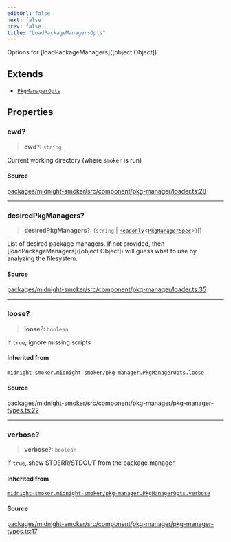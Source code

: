 ```yaml
---
editUrl: false
next: false
prev: false
title: "LoadPackageManagersOpts"
---
```


Options for [loadPackageManagers]([object Object]).

## Extends

- [`PkgManagerOpts`](/api/midnight-smoker/midnight-smoker/pkg-manager/interfaces/pkgmanageropts/)

## Properties

### cwd?

> **cwd**?: `string`

Current working directory (where `smoker` is run)

#### Source

[packages/midnight-smoker/src/component/pkg-manager/loader.ts:28](https://github.com/boneskull/midnight-smoker/blob/417858b/packages/midnight-smoker/src/component/pkg-manager/loader.ts#L28)

***

### desiredPkgManagers?

> **desiredPkgManagers**?: (`string` \| [`Readonly`]( https://www.typescriptlang.org/docs/handbook/utility-types.html#readonlytype )\<[`PkgManagerSpec`](/api/midnight-smoker/midnight-smoker/plugin/helpers/classes/pkgmanagerspec/)\>)[]

List of desired package managers. If not provided, then
[loadPackageManagers]([object Object]) will guess what to use by analyzing the
filesystem.

#### Source

[packages/midnight-smoker/src/component/pkg-manager/loader.ts:35](https://github.com/boneskull/midnight-smoker/blob/417858b/packages/midnight-smoker/src/component/pkg-manager/loader.ts#L35)

***

### loose?

> **loose**?: `boolean`

If `true`, ignore missing scripts

#### Inherited from

[`midnight-smoker.midnight-smoker/pkg-manager.PkgManagerOpts.loose`](/api/midnight-smoker/midnight-smoker/pkg-manager/interfaces/pkgmanageropts/#loose)

#### Source

[packages/midnight-smoker/src/component/pkg-manager/pkg-manager-types.ts:22](https://github.com/boneskull/midnight-smoker/blob/417858b/packages/midnight-smoker/src/component/pkg-manager/pkg-manager-types.ts#L22)

***

### verbose?

> **verbose**?: `boolean`

If `true`, show STDERR/STDOUT from the package manager

#### Inherited from

[`midnight-smoker.midnight-smoker/pkg-manager.PkgManagerOpts.verbose`](/api/midnight-smoker/midnight-smoker/pkg-manager/interfaces/pkgmanageropts/#verbose)

#### Source

[packages/midnight-smoker/src/component/pkg-manager/pkg-manager-types.ts:17](https://github.com/boneskull/midnight-smoker/blob/417858b/packages/midnight-smoker/src/component/pkg-manager/pkg-manager-types.ts#L17)
